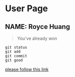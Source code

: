 # User Page
## NAME: **Royce Huang**
> You've already won
```
git status 
git add
git commit
git good
```
[please follow this link](https://www.youtube.com/watch?v=dQw4w9WgXcQ)